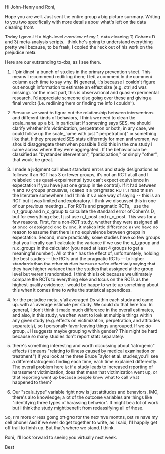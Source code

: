 Hi John-Henry and Roni,

Hope you are well. Just sent the entire group a big picture summary. Writing to you two specifically with more details about what's left on the data cleaning front.

Today I gave JH a high-level overview of my 1) data cleaning 2) Cohens D and 3) meta-analysis scripts. I think he's going to understand everything pretty well because, to be frank, I copied the heck out of his work on the prejudice meta.

Here are our outstanding to-dos, as I see them.

1) I 'pinklined' a bunch of studies in the primary prevention sheet. This means I recommend redlining them; I left a comment in the comment column each time to say why.  IN general, it's because I couldn't figure out enough information to estimate an effect size (e.g. ctrl_sd was missing). for the most part, this is observational and quasi-experimental research. I'd appreciate someone else going over these and giving a final verdict (i.e. redlining them or finding the info I couldn't).

2) Because we want to figure out the relationship between interventions and different kinds of behaviors, I think we need to clean the scale_name up a bit. In particular:
If something says SES, we should clarify whether it's victimization, perpetration or both; in any case, we could follow up the scale_name with just "(perpetration)" or something like that.
If they presented SES stats differently for men and women, we should disaggregate them when possible (I did this in the one study I came across where they were aggregated).
If the behavior can be classified as "bystander intervention", "participation," or simply "other", that would be great.
3) I made a judgment call about standard errors and study designations as follows:
If an RCT has 3 or fewer groups, it's not an RCT at all and I relabeled it as quasi-experimental (you can't expect equivalence in expectation if you have just one group in the control).
If it had between 4 and 10 groups (inclusive), I called it a 'pragmatic RCT'. I read this in the literature somewhere and I think it's a nice way of saying -- this is an RCT but it was limited and exploratory. I think we discussed this in one of our previous meetings...
For RCTs and pragmatic RCTs, I use the n_t_group and n_c_group to calculate the standard error of Cohen's D, but for everything else, I just use n_t_post and n_c_post. This was for a few reasons. First, for a non-RCT study, whether they were assigned all at once or assigned one by one, it makes little difference as we have no reason to assume that there is no equivalence between groups in expectation. Second, more practically, some studies have so few groups that you literally can't calculate the variance if we use the n_t_group and n_c_groups in the calculator (you need at least 4 groups to get a meaningful number).
All of the ^ has the effect of, unfortunately, holding the best studies -- the RCTs and the pragmatic RCTs -- to higher standards than the other studies because we're effectively saying that they have higher variance than the studies that assigned at the group level but weren't randomized. I think this is ok because we ultimately compare the RCTs to everything else and focus on the RCTs as the highest-quality evidence.
I would be happy to write up something about this when it comes time to write the statistical appendices.
5) for the prejudice meta, y'all averaged Ds within each study and came up. with an average estimate per study. We could do that here too. In general, I don't think it made much difference in the overall estimates, and also, in this study, we often want to look at multiple things within any given study (e.g. effects on victimization, perpetration, and attitudes separately), so I personally favor leaving things ungrouped. If we _do_ group, JH suggests maybe grouping within gender? This might be hard because so many studies don't report stats separately.

6) there's something interesting and worth discussing about "iatrogenic" effects (it means "relating to illness caused by medical examination or treatment.") If you look at the three Bruce Taylor et al. studies,you'll see a different iatrogenic finding each time, each time explained differently. The overall problem here is: if a study leads to increased reporting of harassment victimization, does that mean that victimization went up, or that reporting went up because people know what to call what happened to them?

7) Our "scale_type" variable right now is just attitudes and behaviors. IMO, there's also knowledge; a lot of the outcome variables are things like "identifying three types of harassing behavior". It might be a lot of work but I think the study might benefit from reclassifying all of those.

So, I'm more or less going off-grid for the next five months, but I'll have my
cell phone! And if we ever do get together to write, as I said, I'll happily get
off trail to finish up. But that's where we stand, I think.

Roni, I'll look forward to seeing you virtually next week.

Best
